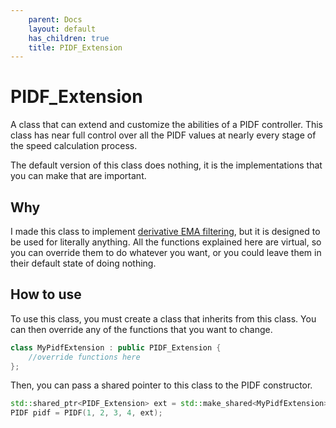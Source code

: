 ```yaml
---
    parent: Docs
    layout: default
    has_children: true
    title: PIDF_Extension
---
```

# PIDF_Extension
A class that can extend and customize the abilities of a PIDF controller. This class has near full control over all the PIDF values at nearly every stage of the speed calculation process. 

The default version of this class does nothing, it is the implementations that you can make that are important.

## Why
I made this class to implement [derivative EMA filtering](https://theol0403.github.io/7842F-Programming-Journal/2019-08-19/robot-showcase/), but it is designed to be used for literally anything. All the functions explained here are virtual, so you can override them to do whatever you want, or you could leave them in their default state of doing nothing. 

## How to use
To use this class, you must create a class that inherits from this class. You can then override any of the functions that you want to change.
```cpp
class MyPidfExtension : public PIDF_Extension {
    //override functions here
};
```
Then, you can pass a shared pointer to this class to the PIDF constructor.
```cpp
std::shared_ptr<PIDF_Extension> ext = std::make_shared<MyPidfExtension>();
PIDF pidf = PIDF(1, 2, 3, 4, ext);
```